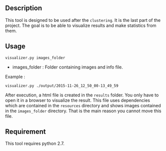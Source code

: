 ## Description

This tool is designed to be used after the `clustering`. It is the last part of the project.
The goal is to be able to visualize results and make statistics from them.

## Usage

    visualizer.py images_folder
    
  * images_folder : Folder containing images and info file.
  
Example :

    visualizer.py ./output/2015-11-26_12_50_00-13_49_59
    
After execution, a html file is created in the `results` folder. You only have
to open it in a browser to visualize the result. This file uses dependencies which
are contained in the `resources` directory and shows images contained in the `images_folder`
directory. That is the main reason you cannot move this file.

## Requirement

This tool requires python 2.7.

